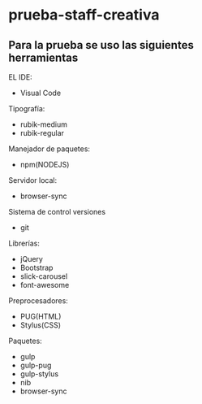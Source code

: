 # prueba-staff-creativa

Para la prueba se uso las siguientes herramientas
---------------------------------------------------
EL IDE:
+ Visual Code

Tipografía:
+ rubik-medium
+ rubik-regular


Manejador de paquetes:
+ npm(NODEJS)

Servidor local:
+ browser-sync

Sistema de control versiones
+ git

Librerías:
+ jQuery
+ Bootstrap
+ slick-carousel
+ font-awesome

Preprocesadores:
+ PUG(HTML)
+ Stylus(CSS)

Paquetes:
+ gulp
+ gulp-pug
+ gulp-stylus
+ nib
+ browser-sync
